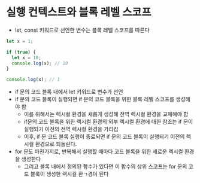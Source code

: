 # 실행 컨텍스트와 블록 레벨 스코프

- let, const 키워드로 선언한 변수는 블록 레벨 스코프를 따른다

```jsx
let x = 1;

if (true) {
  let x = 10;
  console.log(x); // 10
}

console.log(x); // 1
```

- if 문의 코드 블록 내에서 let 키워드로 변수가 선언
- if 문의 코드 블록이 실행되면 if 문의 코드 블록을 위한 블록 레벨 스코프를 생성해야 함
  - 이를 위해서는 렉시컬 환경을 새롭게 생성해 전역 렉시컬 환경을 교체해야 함
  - if문의 코드 블록을 위한 렉시컬 환경의 외부 렉시컬 환경에 대한 참조는 if 문이 실행되기 이전의 전역 렉시컬 환경을 가리킴
  - 이후, if 문 코드 블록 실행이 종료되면 if 문의 코드 블록이 실행되기 이전의 렉시컬 환경으로 되돌린다.
- for 문도 마찬가지로, 반복해서 실행할 때마다 코드 블록을 위한 새로운 렉시컬 환경을 생성한다
  - 그리고 블록 내에서 정의된 함수가 있다면 이 함수의 상위 스코프는 for 문의 코드 블록이 생성한 렉시컬 환ㄱ경이 된다
